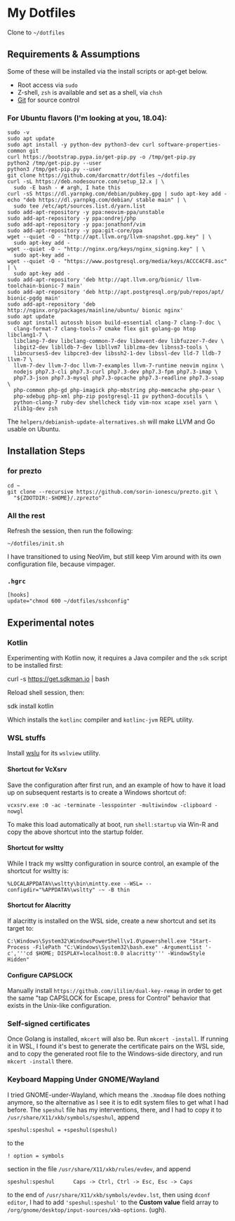 # My Dotfiles

Clone to `~/dotfiles`

## Requirements & Assumptions

Some of these will be installed via the install scripts or apt-get below.

* Root access via `sudo`
* Z-shell, `zsh` is available and set as a shell, via `chsh`
* [Git][] for source control

### For Ubuntu flavors (I'm looking at you, 18.04):

    sudo -v
    sudo apt update
    sudo apt install -y python-dev python3-dev curl software-properties-common git
    curl https://bootstrap.pypa.io/get-pip.py -o /tmp/get-pip.py
    python2 /tmp/get-pip.py --user
    python3 /tmp/get-pip.py --user
    git clone https://github.com/darcmattr/dotfiles ~/dotfiles
    curl -sL https://deb.nodesource.com/setup_12.x | \
      sudo -E bash - # argh, I hate this
    curl -sS https://dl.yarnpkg.com/debian/pubkey.gpg | sudo apt-key add -
    echo "deb https://dl.yarnpkg.com/debian/ stable main" | \
      sudo tee /etc/apt/sources.list.d/yarn.list
    sudo add-apt-repository -y ppa:neovim-ppa/unstable
    sudo add-apt-repository -y ppa:ondrej/php
    sudo add-apt-repository -y ppa:jonathonf/vim
    sudo add-apt-repository -y ppa:git-core/ppa
    wget --quiet -O - "http://apt.llvm.org/llvm-snapshot.gpg.key" | \
      sudo apt-key add -
    wget --quiet -O - "http://nginx.org/keys/nginx_signing.key" | \
      sudo apt-key add -
    wget --quiet -O - "https://www.postgresql.org/media/keys/ACCC4CF8.asc" | \
      sudo apt-key add -
    sudo add-apt-repository 'deb http://apt.llvm.org/bionic/ llvm-toolchain-bionic-7 main'
    sudo add-apt-repository 'deb http://apt.postgresql.org/pub/repos/apt/ bionic-pgdg main'
    sudo add-apt-repository 'deb http://nginx.org/packages/mainline/ubuntu/ bionic nginx'
    sudo apt update
    sudo apt install autossh bison build-essential clang-7 clang-7-doc \
      clang-format-7 clang-tools-7 cmake flex git golang-go htop libclang1-7 \
      libclang-7-dev libclang-common-7-dev libevent-dev libfuzzer-7-dev \
      libgit2-dev liblldb-7-dev libllvm7 liblzma-dev libnss3-tools \
      libncurses5-dev libpcre3-dev libssh2-1-dev libssl-dev lld-7 lldb-7 llvm-7 \
      llvm-7-dev llvm-7-doc llvm-7-examples llvm-7-runtime neovim nginx \
      nodejs php7.3-cli php7.3-curl php7.3-dev php7.3-fpm php7.3-imap \
      php7.3-json php7.3-mysql php7.3-opcache php7.3-readline php7.3-soap \
      php-common php-gd php-imagick php-mbstring php-memcache php-pear \
      php-xdebug php-xml php-zip postgresql-11 pv python3-docutils \
      python-clang-7 ruby-dev shellcheck tidy vim-nox xcape xsel yarn \
      zlib1g-dev zsh

The `helpers/debianish-update-alternatives.sh` will make LLVM and Go usable on
Ubuntu.

## Installation Steps

### for prezto

    cd ~
    git clone --recursive https://github.com/sorin-ionescu/prezto.git \
      "${ZDOTDIR:-$HOME}/.zprezto"

### All the rest

Refresh the session, then run the following:

    ~/dotfiles/init.sh

I have transitioned to using NeoVim, but still keep Vim around with its own
configuration file, because vimpager.

### `.hgrc`

    [hooks]
    update="chmod 600 ~/dotfiles/sshconfig"

## Experimental notes

### Kotlin

Experimenting with Kotlin now, it requires a Java compiler and the `sdk` script
to be installed first:
  
  curl -s https://get.sdkman.io | bash
  
Reload shell session, then:

  sdk install kotlin

Which installs the `kotlinc` compiler and `kotlinc-jvm` REPL utility.

### WSL stuffs

Install [wslu](https://github.com/wslutilities/wslu) for its `wslview` utility.

#### Shortcut for VcXsrv

Save the configuration after first run, and an example of how to have it load up
on subsequent restarts is to create a Windows shortcut of:

    vcxsrv.exe :0 -ac -terminate -lesspointer -multiwindow -clipboard -nowgl

To make this load automatically at boot, run `shell:startup` via Win-R and copy
the above shortcut into the startup folder.

#### Shortcut for wsltty

While I track my wsltty configuration in source control, an example of the
shortcut for wsltty is:

    %LOCALAPPDATA%\wsltty\bin\mintty.exe --WSL= --configdir="%APPDATA%\wsltty" -~ -B thin

#### Shortcut for Alacritty

If alacritty is installed on the WSL side, create a new shortcut and set its
target to:

    C:\Windows\System32\WindowsPowerShell\v1.0\powershell.exe "Start-Process -FilePath "C:\Windows\System32\bash.exe" -ArgumentList '-c','''cd $HOME; DISPLAY=localhost:0.0 alacritty''' -WindowStyle Hidden"

#### Configure CAPSLOCK

Manually install `https://github.com/ililim/dual-key-remap` in order to get the
same "tap CAPSLOCK for Escape, press for Control" behavior that exists in the
Unix-like configuration. 

### Self-signed certificates

Once Golang is installed, `mkcert` will also be. Run `mkcert -install`. If
running it in WSL, I found it's best to generate the certificate pairs on the
WSL side, and to copy the generated root file to the Windows-side directory, and
run `mkcert -install` there.

### Keyboard Mapping Under GNOME/Wayland

I tried GNOME-under-Wayland, which means the `.Xmodmap` file does nothing
anymore, so the alternative as I see it is to edit system files to get what
I had before. The `speshul` file has my interventions, there, and I had to copy
it to `/usr/share/X11/xkb/symbols/speshul`, append

    speshul:speshul = +speshul(speshul)

to the

    ! option = symbols

section in the file `/usr/share/X11/xkb/rules/evdev`, and append

    speshul:speshul      Caps -> Ctrl, Ctrl -> Esc, Esc -> Caps

to the end of `/usr/share/X11/xkb/symbols/evdev.lst`, then using `dconf editor`,
I had to add `'speshul:speshul'` to the **Custom value** field array to
`/org/gnome/desktop/input-sources/xkb-options`. (ugh).

[Mercurial SCM]: http://mercurial.selenic.com
[Git]: http://git-scm.com
